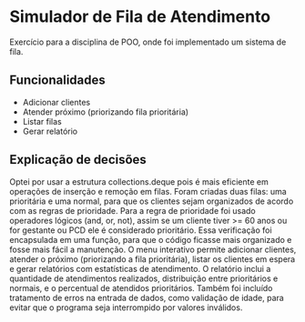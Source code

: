 # Simulador de Fila de Atendimento

Exercício para a disciplina de POO, onde foi implementado um sistema de fila.

## Funcionalidades
- Adicionar clientes
- Atender próximo (priorizando fila prioritária)
- Listar filas
- Gerar relatório

## Explicação de decisões
Optei por usar a estrutura collections.deque pois é mais eficiente em operações de inserção e remoção em filas. Foram criadas duas filas: uma prioritária e uma normal, para que os clientes sejam organizados de acordo com as regras de prioridade.
Para a regra de prioridade foi usado operadores lógicos (and, or, not), assim se um cliente tiver >= 60 anos ou for gestante ou PCD ele é considerado prioritário. Essa verificação foi encapsulada em uma função, para que o código ficasse mais organizado e fosse mais fácil a manutenção.
O menu interativo permite adicionar clientes, atender o próximo (priorizando a fila prioritária), listar os clientes em espera e gerar relatórios com estatísticas de atendimento.
O relatório inclui a quantidade de atendimentos realizados, distribuição entre prioritários e normais, e o percentual de atendidos prioritários.
Também foi incluído tratamento de erros na entrada de dados, como validação de idade, para evitar que o programa seja interrompido por valores inválidos.
